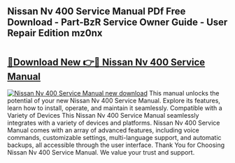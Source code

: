 ## Nissan Nv 400 Service Manual PDf Free Download - Part-BzR Service Owner Guide - User Repair Edition mz0nx

# <h2><a href="http://bc73848.oget.top/?id=Nissan+Nv+400+Service+Manual">🔗Download New 👉🔴 Nissan Nv 400 Service Manual</a></h2>

[![Nissan Nv 400 Service Manual new download](https://i.imgur.com/5g1atiW.png)](http://bc73848.oget.top/?id=Nissan+Nv+400+Service+Manual)
This manual unlocks the potential of your new Nissan Nv 400 Service Manual. Explore its features, learn how to install, operate, and maintain it seamlessly. Compatible with a Variety of Devices This Nissan Nv 400 Service Manual seamlessly integrates with a variety of devices and platforms. Nissan Nv 400 Service Manual comes with an array of advanced features, including voice commands, customizable settings, multi-language support, and automatic backups, all accessible through the user interface. Thank You for Choosing Nissan Nv 400 Service Manual. We value your trust and support.
